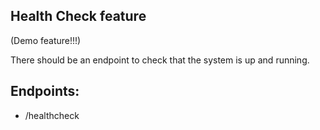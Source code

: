 ## Health Check feature

(Demo feature!!!)

There should be an endpoint to check that the system is up and running.

## Endpoints:

 - /healthcheck
